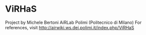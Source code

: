 # ViRHaS

Project by Michele Bertoni AiRLab Polimi (Politecnico di Milano)
For references, visit http://airwiki.ws.dei.polimi.it/index.php/ViRHaS
